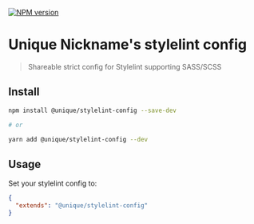 [![NPM version](https://img.shields.io/npm/v/@unique/stylelint-config.svg)](https://www.npmjs.org/package/@unique/stylelint-config)

# Unique Nickname's stylelint config

> Shareable strict config for Stylelint supporting SASS/SCSS

## Install

```bash
npm install @unique/stylelint-config --save-dev

# or

yarn add @unique/stylelint-config --dev
```

## Usage

Set your stylelint config to:

```json
{
  "extends": "@unique/stylelint-config"
}
```
